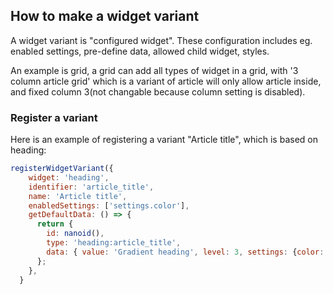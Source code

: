 How to make a widget variant
---------

A widget variant is "configured widget". These configuration includes eg. enabled settings, pre-define data, allowed child widget, styles.

An example is grid, a grid can add all types of widget in a grid, with '3 column article grid' which is a variant of article will only allow article inside, and fixed column 3(not changable because column setting is disabled).


### Register a variant
Here is an example of registering a variant "Article title", which is based on heading:

```javascript
registerWidgetVariant({
    widget: 'heading',
    identifier: 'article_title',
    name: 'Article title',
    enabledSettings: ['settings.color'],
    getDefaultData: () => {
      return {
        id: nanoid(),
        type: 'heading:article_title',
        data: { value: 'Gradient heading', level: 3, settings: {color:'red'} },
      };
    },
  }

```


